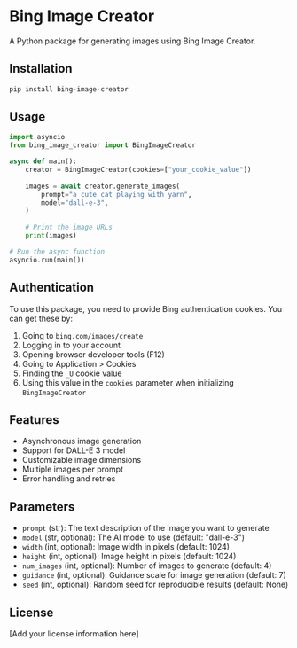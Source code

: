 # Bing Image Creator

A Python package for generating images using Bing Image Creator.

## Installation

```bash
pip install bing-image-creator
```

## Usage

```python
import asyncio
from bing_image_creator import BingImageCreator

async def main():
    creator = BingImageCreator(cookies=["your_cookie_value"])
    
    images = await creator.generate_images(
        prompt="a cute cat playing with yarn",
        model="dall-e-3", 
    )
    
    # Print the image URLs
    print(images)

# Run the async function
asyncio.run(main())
```

## Authentication

To use this package, you need to provide Bing authentication cookies. You can get these by:

1. Going to `bing.com/images/create`
2. Logging in to your account
3. Opening browser developer tools (F12)
4. Going to Application > Cookies
5. Finding the `_U` cookie value
6. Using this value in the `cookies` parameter when initializing `BingImageCreator`

## Features

- Asynchronous image generation
- Support for DALL-E 3 model
- Customizable image dimensions
- Multiple images per prompt
- Error handling and retries

## Parameters

- `prompt` (str): The text description of the image you want to generate
- `model` (str, optional): The AI model to use (default: "dall-e-3")
- `width` (int, optional): Image width in pixels (default: 1024)
- `height` (int, optional): Image height in pixels (default: 1024)
- `num_images` (int, optional): Number of images to generate (default: 4)
- `guidance` (int, optional): Guidance scale for image generation (default: 7)
- `seed` (int, optional): Random seed for reproducible results (default: None)

## License

[Add your license information here]
